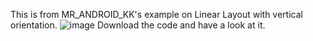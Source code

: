 This is from MR_ANDROID_KK's example on Linear Layout with vertical orientation.
![image](https://user-images.githubusercontent.com/65780208/124362618-a004d680-dc53-11eb-9778-f7d01920aee8.png)
 Download the code and have a look at it.
